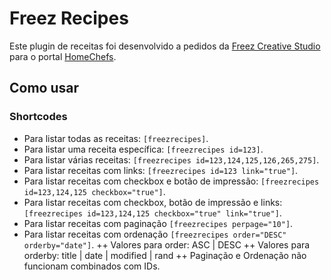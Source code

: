 # Freez Recipes
Este plugin de receitas foi desenvolvido a pedidos da [Freez Creative Studio](http://freez.com.br/) para o portal [HomeChefs](http://homechefs.com.br/).

## Como usar

### Shortcodes
+ Para listar todas as receitas: `[freezrecipes]`.
+ Para listar uma receita específica: `[freezrecipes id=123]`.
+ Para listar várias receitas: `[freezrecipes id=123,124,125,126,265,275]`.
+ Para listar receitas com links: `[freezrecipes id=123 link="true"]`.
+ Para listar receitas com checkbox e botão de impressão: `[freezrecipes id=123,124,125 checkbox="true"]`.
+ Para listar receitas com checkbox, botão de impressão e links: `[freezrecipes id=123,124,125 checkbox="true" link="true"]`.
+ Para listar receitas com paginação `[freezrecipes perpage="10"]`.
+ Para listar receitas com ordenação `[freezrecipes order="DESC" orderby="date"]`.
++ Valores para order: ASC | DESC
++ Valores para orderby: title | date | modified | rand
++ Paginação e Ordenação não funcionam combinados com IDs.